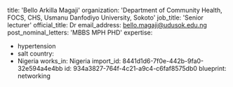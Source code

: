 title: 'Bello Arkilla Magaji'
organization: 'Department of Community Health,  FOCS, CHS, Usmanu Danfodiyo University,  Sokoto'
job_title: 'Senior lecturer'
official_title: Dr
email_address: bello.magaji@udusok.edu.ng
post_nominal_letters: 'MBBS MPH PHD'
expertise:
  - hypertension
  - salt
country:
  - Nigeria
works_in: Nigeria
import_id: 8441d1d6-7f0e-442b-9fa0-32e594a4e4bb
id: 934a3827-764f-4c21-a9c4-c6faf8575db0
blueprint: networking
